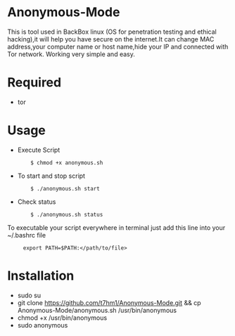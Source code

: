 # Anonymous-Mode
This is tool used in BackBox linux (OS for penetration testing and ethical hacking),it will help you have secure
on the internet.It can change MAC address,your computer name or host name,hide your IP and connected with Tor network.
Working very simple and easy.

# Required
* tor

# Usage
* Execute Script

          $ chmod +x anonymous.sh
	 
* To start and stop script

          $ ./anonymous.sh start
	 
* Check status

          $ ./anonymous.sh status
	 

To executable your script everywhere in terminal just add this line into your ~/.bashrc file

         export PATH=$PATH:</path/to/file>

# Installation
- sudo su
- git clone https://github.com/t7hm1/Anonymous-Mode.git && cp Anonymous-Mode/anonymous.sh /usr/bin/anonymous
- chmod +x /usr/bin/anonymous
- sudo anonymous
